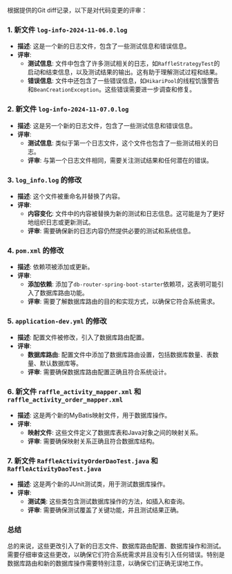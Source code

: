 根据提供的Git diff记录，以下是对代码变更的评审：

### 1. 新文件 `log-info-2024-11-06.0.log`
- **描述**: 这是一个新的日志文件，包含了一些测试信息和错误信息。
- **评审**:
  - **测试信息**: 文件中包含了许多测试相关的日志，如`RaffleStrategyTest`的启动和结束信息，以及测试结果的输出。这有助于理解测试过程和结果。
  - **错误信息**: 文件中还包含了一些错误信息，如`HikariPool`的线程饥饿警告和`BeanCreationException`。这些错误需要进一步调查和修复。

### 2. 新文件 `log-info-2024-11-07.0.log`
- **描述**: 这是另一个新的日志文件，包含了一些测试信息和错误信息。
- **评审**:
  - **测试信息**: 类似于第一个日志文件，这个文件也包含了一些测试相关的日志。
  - **评审**: 与第一个日志文件相同，需要关注测试结果和任何潜在的错误。

### 3. `log_info.log` 的修改
- **描述**: 这个文件被重命名并替换了内容。
- **评审**:
  - **内容变化**: 文件中的内容被替换为新的测试和日志信息。这可能是为了更好地组织日志或更新测试。
  - **评审**: 需要确保新的日志内容仍然提供必要的测试和系统信息。

### 4. `pom.xml` 的修改
- **描述**: 依赖项被添加或更新。
- **评审**:
  - **添加依赖**: 添加了`db-router-spring-boot-starter`依赖项，这表明可能引入了数据库路由功能。
  - **评审**: 需要了解数据库路由的目的和实现方式，以确保它符合系统需求。

### 5. `application-dev.yml` 的修改
- **描述**: 配置文件被修改，引入了数据库路由配置。
- **评审**:
  - **数据库路由**: 配置文件中添加了数据库路由设置，包括数据库数量、表数量、默认数据库等。
  - **评审**: 需要确保数据库路由配置正确且符合系统设计。

### 6. 新文件 `raffle_activity_mapper.xml` 和 `raffle_activity_order_mapper.xml`
- **描述**: 这是两个新的MyBatis映射文件，用于数据库操作。
- **评审**:
  - **映射文件**: 这些文件定义了数据库表和Java对象之间的映射关系。
  - **评审**: 需要确保映射关系正确且符合数据库结构。

### 7. 新文件 `RaffleActivityOrderDaoTest.java` 和 `RaffleActivityDaoTest.java`
- **描述**: 这是两个新的JUnit测试类，用于测试数据库操作。
- **评审**:
  - **测试类**: 这些类包含测试数据库操作的方法，如插入和查询。
  - **评审**: 需要确保测试覆盖了关键功能，并且测试结果正确。

### 总结
总的来说，这些更改引入了新的日志文件、数据库路由配置、数据库操作和测试。需要仔细审查这些更改，以确保它们符合系统需求并且没有引入任何错误。特别是数据库路由和新的数据库操作需要特别注意，以确保它们正确无误地工作。
